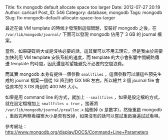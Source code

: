 Title: fix mongodb default allocate space too larger
Date: 2012-07-27 20:19
Author: carlcarl
Post_ID: 546
Category: database, mongodb
Tags: mongodb
Slug: fix-mongodb-default-allocate-space-too-larger

最近在做 VM template 的時候才發現到這個問題，安裝好 mongodb 之後，在
`/var/lib/mongodb/journal/` 下面可以發現 mongodb 佔用了 3 GB 的 journal
檔案。

當然，如果硬碟夠大或是沒啥必要的話，這其實可以不用去理它，但是我由於需要加快利用
VM template 安裝系統的速度，而 template 的大小會影響中間網路傳送
template 的時間，因此還是希望能避免不必要的空間浪費。

而其實 mongodb 本身有提供一個參數 `smallfiles`
，這個參數可以讓這些預先生成的 journal 檔案一個從 1G 降到約 13X MB
左右，所以總共 3 個 journal file 會從原本的 3 GB 降到約 400 MB 大小。

如果是用 command line 的方式，就加上 `--smallfiles`
，如果是設定檔的方式，就在設定檔裡加上 `smallfiles = true` ，接著將
`/var/lib/mongodb/journal/prealloc.x` 給刪掉 (x 是數字)，然後重啟
mongodb
，重啟完再察看檔案大小是否有改掉，如果沒有的話可以嘗試重啟幾遍試試看唄。

參考網址：  
<http://www.mongodb.org/display/DOCS/Command+Line+Parameters>

